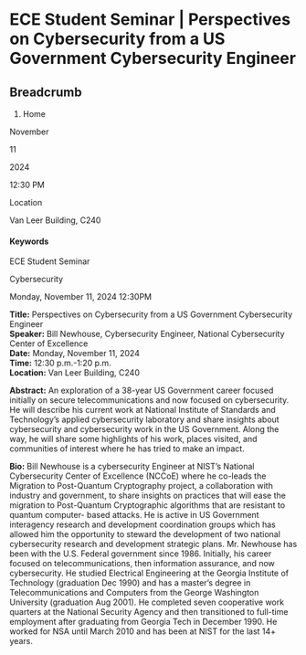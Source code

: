 #  ECE Student Seminar | Perspectives on Cybersecurity from a US Government Cybersecurity Engineer 

## Breadcrumb

  1. Home

November

11

2024

12:30 PM

Location

Van Leer Building, C240

#### Keywords

ECE Student Seminar

Cybersecurity

Monday, November 11, 2024 12:30PM

**Title:** Perspectives on Cybersecurity from a US Government Cybersecurity
Engineer  
**Speaker:** Bill Newhouse,  Cybersecurity Engineer, National Cybersecurity
Center of Excellence  
**Date:** Monday, November 11, 2024  
**Time:** 12:30 p.m.-1:20 p.m.  
**Location:** Van Leer Building, C240

**Abstract:** An exploration of a 38-year US Government career focused
initially on secure telecommunications and now focused on cybersecurity. He
will describe his current work at National Institute of Standards and
Technology’s applied cybersecurity laboratory and share insights about
cybersecurity and cybersecurity work in the US Government. Along the way, he
will share some highlights of his work, places visited, and communities of
interest where he has tried to make an impact.

**Bio:** Bill Newhouse is a cybersecurity Engineer at NIST’s National
Cybersecurity Center of Excellence (NCCoE) where he co-leads the Migration to
Post-Quantum Cryptography project, a collaboration with industry and
government, to share insights on practices that will ease the migration to
Post-Quantum Cryptographic algorithms that are resistant to quantum computer-
based attacks. He is active in US Government interagency research and
development coordination groups which has allowed him the opportunity to
steward the development of two national cybersecurity research and development
strategic plans. Mr. Newhouse has been with the U.S. Federal government since
1986. Initially, his career focused on telecommunications, then information
assurance, and now cybersecurity. He studied Electrical Engineering at the
Georgia Institute of Technology (graduation Dec 1990) and has a master’s
degree in Telecommunications and Computers from the George Washington
University (graduation Aug 2001). He completed seven cooperative work quarters
at the National Security Agency and then transitioned to full-time employment
after graduating from Georgia Tech in December 1990. He worked for NSA until
March 2010 and has been at NIST for the last 14+ years.

